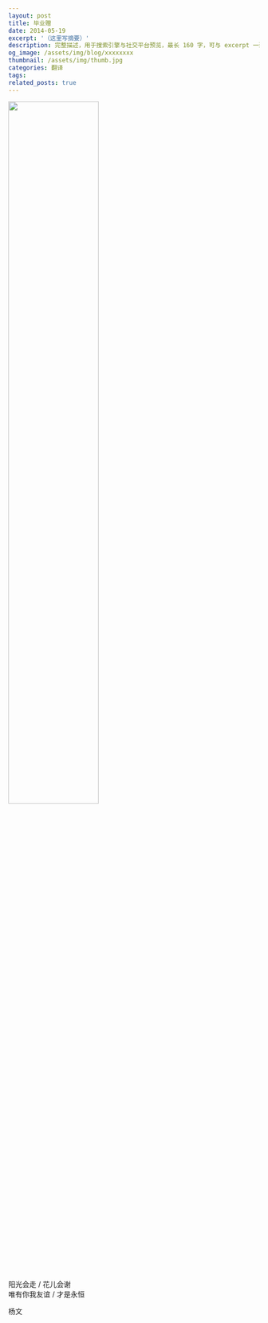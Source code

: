 ```yaml
---
layout: post
title: 毕业赠
date: 2014-05-19
excerpt: '（这里写摘要）'
description: 完整描述，用于搜索引擎与社交平台预览，最长 160 字，可与 excerpt 一致
og_image: /assets/img/blog/xxxxxxxx
thumbnail: /assets/img/thumb.jpg
categories: 翻译
tags: 
related_posts: true
---
```


<img src="{{ '/assets/img/blog/xxxxxxxx' | relative_url }}" style="width:60%;">

阳光会走 / 花儿会谢  
唯有你我友谊 / 才是永恒  
  
杨文